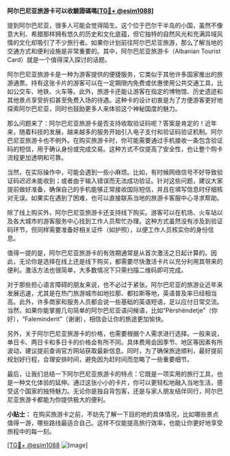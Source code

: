 **阿尔巴尼亚旅游卡可以收驗證碼嗎[[TG💪+ @esim1088](https://t.me/s/esim1088)]**

提到阿尔巴尼亚，很多人可能会觉得陌生。这个位于巴尔干半岛的小国，虽然不像意大利、希腊那样拥有悠久的历史和文化底蕴，但它独特的自然风光和充满异域风情的文化却吸引了不少旅行者。如果你计划前往阿尔巴尼亚旅游，那么了解当地的交通方式和便利设施是非常重要的。其中，阿尔巴尼亚旅游卡（Albanian Tourist Card）就是一个值得深入探讨的话题。

阿尔巴尼亚旅游卡是一种为游客提供的便捷服务，它类似于其他许多国家推出的旅游通票。持有这张卡片的游客可以在一定期限内免费或优惠使用公共交通工具，比如公交车、地铁、火车等。此外，旅游卡还能让游客在指定的博物馆、历史遗迹和其他景点享受折扣甚至免费入场的待遇。这种卡的设计初衷是为了方便游客更好地探索阿尔巴尼亚，同时也鼓励更多人来体验这个神秘国度的魅力。

那么问题来了：阿尔巴尼亚旅游卡是否支持收取验证码呢？答案是肯定的！近年来，随着科技的发展，越来越多的服务开始引入电子支付和验证码验证机制。阿尔巴尼亚旅游卡也不例外。在购买旅游卡时，你可能需要通过手机接收一条包含验证码的短信，用于确认身份或完成交易。这种方式不仅提高了安全性，也让整个购卡流程更加透明和可靠。

当然，在实际操作中，可能会遇到一些小麻烦。比如，有时候网络信号不好导致验证码迟迟未能收到；或者由于输入错误而无法成功验证。针对这些问题，建议大家提前做好准备，确保自己的手机能够正常接收国际短信，并且在填写信息时仔细核对无误。如果实在遇到了困难，也可以直接联系当地的旅游卡客服中心寻求帮助。

除了线上购买外，阿尔巴尼亚旅游卡还支持线下购买。游客可以在机场、火车站以及各大城市的游客服务中心找到工作人员帮忙办理。这种方式虽然没有涉及到验证码环节，但同样需要准备好相关证件（如护照），以便工作人员核实你的身份信息。

值得一提的是，阿尔巴尼亚旅游卡的有效期通常是从首次激活之日起计算的。因此，无论你是选择在线上还是线下购买，都需要尽快激活卡片以充分利用其带来的便利。激活方法也很简单，大多数情况下只需扫描二维码即可完成。

对于那些担心语言障碍的朋友来说，也不必过于紧张。阿尔巴尼亚的旅游业近年来发展迅速，尤其是在热门旅游城市如地拉那、都拉斯等地，英语普及率已经相当高。此外，许多商家和服务人员都会说一些基础的英语短语，足以应付日常交流。当然，如果你能掌握几句简单的阿尔巴尼亚语问候语，比如“Përshëndetje”（你好），“Faleminderit”（谢谢），相信会让你的旅途更加愉快。

另外，关于阿尔巴尼亚旅游卡的价格，也需要根据个人需求进行选择。一般来说，单日卡、两日卡和多日卡的价格会有所不同。具体费用会因季节、地区等因素有所波动，建议提前查询官方网站获取最新信息。同时，为了确保旅途顺利，最好提前规划好行程，合理安排时间，避免因为赶时间而忽略了一些重要细节。

最后，让我们总结一下阿尔巴尼亚旅游卡的特点：它既是一项实用的旅行工具，也是一种文化体验的延伸。通过这张小小的卡片，你可以更轻松地融入当地生活，感受这个国家的独特魅力。无论你是独自背包客，还是与家人朋友结伴同行，阿尔巴尼亚旅游卡都能为你提供极大的便利。

**小贴士：** 在购买旅游卡之前，不妨先了解一下目的地的具体情况，比如哪些景点值得一游，哪些路线最适合自己。这样不仅能提高旅行效率，也能让你更好地享受旅程中的每一刻。

[[TG💪+ @esim1088](https://t.me/s/esim1088) ![Image](https://i.postimg.cc/4NQfJmqS/Snipaste-2025-05-13-00-14-12.png)]